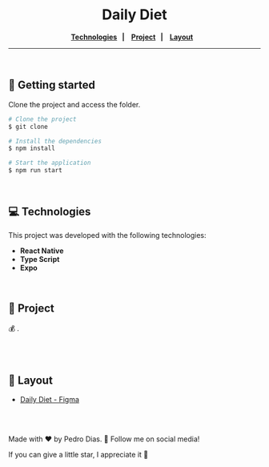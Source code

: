 <h1 align="center">
   Daily Diet
</h1> 

<div align="center">
  <b>
    <a href="#-Technologies"><b>Technologies</b></a>&nbsp;&nbsp;&nbsp;|&nbsp;&nbsp;&nbsp;
    <a href="#-Project"><b>Project</b></a>&nbsp;&nbsp;&nbsp;|&nbsp;&nbsp;&nbsp;
    <a href="#-Layout"><b>Layout</b></a>&nbsp;&nbsp;&nbsp;
  </b>  
</div>

---

<div align="center">
<!--   <img alt="project img" title="project img" src="./assets/template.png" width="73%" />
  <img alt="project gif" title="project gif" src="./assets/template.gif" width="25%" /> -->
</div> 

</br>

## 🚀 Getting started

Clone the project and access the folder.

```bash
# Clone the project
$ git clone 

# Install the dependencies
$ npm install

# Start the application
$ npm run start

```
</br>

## 💻 Technologies

This project was developed with the following technologies:
<b>
- React Native
- Type Script
- Expo
</b>

</br>

## 📄 Project
💰 .

<br></br>

## 🔖 Layout
- [Daily Diet - Figma](https://www.figma.com/community/file/1218573349379609244)

<br></br>

Made with ♥ by Pedro Dias. 👋 Follow me on social media! </br>

If you can give a little star, I appreciate it 🤩
